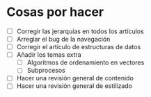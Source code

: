 # Cosas por hacer
+ [ ] Corregir las jerarquías en todos los artículos
+ [ ] Arreglar el bug de la navegación
+ [ ] Corregir el artículo de estructuras de datos
+ [ ] Añadir los temas extra
    - [ ] Algoritmos de ordenamiento en vectores
    - [ ] Subprocesos
+ [ ] Hacer una revisión general de contenido
+ [ ] Hacer una revisión general de estilizado
